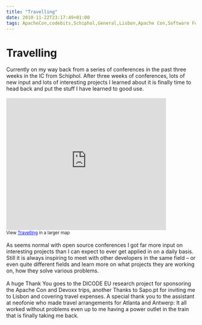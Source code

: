 ```yaml
---
title: "Travelling"
date: 2010-11-22T23:17:49+01:00
tags: ApacheCon,codebits,Schiphol,General,Lisbon,Apache Con,Software Foundation,Devoxx,
---
```


# Travelling


Currently on my way back from a series of conferences in the past three weeks in the IC from Schiphol. After three 
weeks of conferences, lots of new input and lots of interesting projects I learned about it is finally time to head 
back and put the stuff I have learned to good use.<br><br><iframe width="425" height="350" frameborder="0" 
scrolling="no" marginheight="0" marginwidth="0" 
src="http://maps.google.com/maps/ms?ie=UTF8&amp;hl=en&amp;msa=0&amp;msid=117451965971118035234.000495b5a2caf02298d30&amp
;ll=43.147352,-35.46936&amp;spn=18.791207,97.833252&amp;output=embed"></iframe><br /><small>View <a 
href="http://maps.google.com/maps/ms?ie=UTF8&amp;hl=en&amp;msa=0&amp;msid=117451965971118035234.000495b5a2caf02298d30&am
p;ll=43.147352,-35.46936&amp;spn=18.791207,97.833252&amp;source=embed" 
style="color:#0000FF;text-align:left">Travelling</a> in a larger map</small><br><br>As seems normal with open source 
conferences I got far more input on interesting projects than I can expect to ever get applied in on a daily basis. 
Still it is always inspiring to meet with other developers in the same field – or even quite different fields and learn 
more on what projects they are working on, how they solve various problems.<br><br>A huge Thank You goes to the DICODE 
EU research project for sponsoring the Apache Con and Devoxx trips, another Thanks to Sapo.pt for inviting me to Lisbon 
and covering travel expenses. A special thank you to the assistant at neofonie who made travel arrangements for Atlanta 
and Antwerp: It all worked without problems even up to me having a power outlet in the train that is finally taking me 
back.
